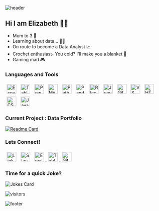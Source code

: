 ![header](https://capsule-render.vercel.app/api?type=waving&height=200&color=0:F28367,100:FF5282&text=Welcome&reversal=false&descAlign=50&fontSize=50&fontAlign=50&fontAlignY=40&animation=fadeIn)
## Hi I am Elizabeth 👋✨
  <ul>
    <li>Mum to 3 👶 </li>
    <li>Learning about data... 👩‍💻 </li>
    <li>On route to become a Data Analyst 📈</li>
    <li>Crochet enthusiast- You cold? I'll make you a blanket 🧶 </li>
    <li>Gaming mad 🎮 </li>
  </ul>

### Languages and Tools
<p>
  <!-- Excel --->
  <img height="30" width="30" style="padding: 5px;" src="https://img.icons8.com/?size=100&id=117561&format=png&color=000000" alt="Excel Icon"/> 
  <!-- Tableau --->  
  <img height="30" width="30" style="padding: 5px;" src="https://img.icons8.com/?size=100&id=9Kvi1p1F0tUo&format=png&color=000000" alt="Tableau Icon"/> 
  <!-- PowerBi --->
  <img height="30" width="30" style="padding: 5px;" src="https://img.icons8.com/?size=100&id=3sGOUDo9nJ4k&format=png&color=000000" alt="PowerBi Icon"/>
  <!-- MySQL --->
  <img height="30" width="30" style="padding: 5px;" src="https://img.icons8.com/?size=100&id=9nLaR5KFGjN0&format=png&color=000000" alt="MySQL Icon"/> 
  <!-- Python --->
  <img height="30" width="30" style="padding: 5px;" src="https://img.icons8.com/?size=100&id=hGdCwhSHUe6L&format=png&color=000000" alt="Python Icon"/> 
  <!-- Pandas --->
  <img height="30" width="30" style="padding: 5px;" src="https://img.icons8.com/?size=100&id=xSkewUSqtErH&format=png&color=000000" alt="Pandas Icon"/> 
  <!-- R --->
  <img height="30" width="30" style="padding: 5px;" src="https://cdn.simpleicons.org/R" alt="R Icon"/> 
  <!-- Jupyter --->
  <img height="30" width="30" style="padding: 5px;" src="https://img.icons8.com/?size=100&id=J0SgMWzAxqFj&format=png&color=000000" alt="Jupyter Icon"/> 
  <!-- GitHub --->
  <img height="30" width="30" style="padding: 5px;" src="https://img.icons8.com/?size=100&id=LoL4bFzqmAa0&format=png&color=000000" alt="GitHub Icon"/> 
  <!-- VS Code --->
  <img height="30" width="30" style="padding: 5px;" src="https://img.icons8.com/?size=100&id=9OGIyU8hrxW5&format=png&color=000000" alt="VS Code Icon"/> 
  <!-- HTML --->
  <img height="30" width="30" style="padding: 5px;" src="https://img.icons8.com/?size=100&id=20909&format=png&color=000000" alt="HTML Icon"/> 
  <!-- CSS --->
  <img height="30" width="30" style="padding: 5px;" src="https://img.icons8.com/?size=100&id=21278&format=png&color=000000" alt="CSS Icon"/> 
  <!-- JavaScript --->
  <img height="30" width="30" style="padding: 5px;" src="https://cdn.simpleicons.org/javascript/" alt="JavaScript Icon"/> 
</p>

### **Current Project** : Data Portfolio
[![Readme Card](https://github-readme-stats.vercel.app/api/pin/?username=ElizabethM91&repo=Portfolio&show_owner=True&theme=dark)](https://github.com/ElizabethM91/Portfolio)

### Lets Connect!
<p>
  <a href="https://www.linkedin.com/in/elizabethmuir91/"><img height="30" width="30" style="padding: 5px;" src="https://img.icons8.com/?size=100&id=13930&format=png&color=000000" alt="Linkedin Icon" width="21px"></a>
  <a href="https://stackoverflow.com/users/22046608/xxxlizzym91xxx"><img height="30" width="30" style="padding: 5px;" src="https://img.icons8.com/?size=100&id=13955&format=png&color=000000" alt="Stack-Overflow Icon"></a>
  <a href="mailto:emuir91@hotmail.com"><img height="30" width="30" style="padding: 5px;" src="https://img.icons8.com/?size=100&id=13922&format=png&color=000000" alt="Email Icon" /> </a>
  <a href="https://public.tableau.com/app/profile/elizabeth.muir/vizzes" > <img height="30" width="30" style="padding: 5px;" src="https://img.icons8.com/?size=100&id=9Kvi1p1F0tUo&format=png&color=000000" alt="Tableau Icon"/> </a>
  <a href="https://github.com/ElizabethM91"><img height="30" width="30" style="padding: 5px;" src="https://img.icons8.com/?size=100&id=LoL4bFzqmAa0&format=png&color=000000" alt="GitHub Icon"/></a>
</p>

### Time for a quick Joke?
![Jokes Card](https://readme-jokes.vercel.app/api?showBorder&theme=gotham) 


![visitors](https://vbr.nathanchung.dev/badge?page_id=ElizabethM91&logo=github&lcolor=ff4d6d&color=grey)


![footer](https://capsule-render.vercel.app/api?type=waving&height=200&color=0:F28367,100:FF5282&text=&reversal=false&descAlign=50&fontSize=50&fontAlign=50&fontAlignY=70&animation=fadeIn&section=footer)
